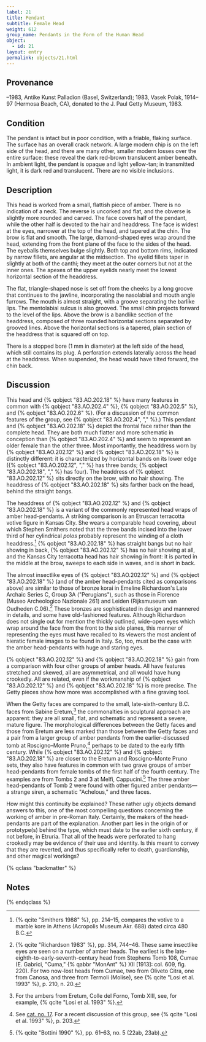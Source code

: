 ```yaml
---
label: 21
title: Pendant
subtitle: Female Head
weight: 612
group_name: Pendants in the Form of the Human Head
object:
  - id: 21
layout: entry
permalink: objects/21.html
---
```


## Provenance

–1983, Antike Kunst Palladion (Basel, Switzerland); 1983, Vasek Polak, 1914–97 (Hermosa Beach, CA), donated to the J. Paul Getty Museum, 1983.

## Condition

The pendant is intact but in poor condition, with a friable, flaking surface. The surface has an overall crack network. A large modern chip is on the left side of the head, and there are many other, smaller modern losses over the entire surface: these reveal the dark red-brown translucent amber beneath. In ambient light, the pendant is opaque and light yellow-tan; in transmitted light, it is dark red and translucent. There are no visible inclusions.

## Description

This head is worked from a small, flattish piece of amber. There is no indication of a neck. The reverse is uncorked and flat, and the obverse is slightly more rounded and carved. The face covers half of the pendant, while the other half is devoted to the hair and headdress. The face is widest at the eyes, narrower at the top of the head, and tapered at the chin. The brow is flat and smooth. The large, diamond-shaped eyes wrap around the head, extending from the front plane of the face to the sides of the head. The eyeballs themselves bulge slightly. Both top and bottom rims, indicated by narrow fillets, are angular at the midsection. The eyelid fillets taper in slightly at both of the canthi; they meet at the outer corners but not at the inner ones. The apexes of the upper eyelids nearly meet the lowest horizontal section of the headdress.

The flat, triangle-shaped nose is set off from the cheeks by a long groove that continues to the jawline, incorporating the nasolabial and mouth angle furrows. The mouth is almost straight, with a groove separating the barlike lips. The mentolabial sulcus is also grooved. The small chin projects forward to the level of the lips. Above the brow is a bandlike section of the headdress, composed of three rounded horizontal sections separated by grooved lines. Above the horizontal sections is a tapered, plain section of the headdress that is squared off on top.

There is a stopped bore (1 mm in diameter) at the left side of the head, which still contains its plug. A perforation extends laterally across the head at the headdress. When suspended, the head would have tilted forward, the chin back.

## Discussion

This head and {% qobject "83.AO.202.18" %} have many features in common with {% qobject "83.AO.202.4" %}, {% qobject "83.AO.202.5" %}, and {% qobject "83.AO.202.6" %}. (For a discussion of the common features of the group, see {% qobject "83.AO.202.4", "," %}.) This pendant and {% qobject "83.AO.202.18" %} depict the frontal face rather than the complete head. They are both much flatter and more schematic in conception than {% qobject "83.AO.202.4" %} and seem to represent an older female than the other three. Most importantly, the headdress worn by {% qobject "83.AO.202.12" %} and {% qobject "83.AO.202.18" %} is distinctly different: it is characterized by horizontal bands on its lower edge ({% qobject "83.AO.202.12", "," %} has three bands; {% qobject "83.AO.202.18", "," %} has four). The headdress of {% qobject "83.AO.202.12" %} sits directly on the brow, with no hair showing. The headdress of {% qobject "83.AO.202.18" %} sits farther back on the head, behind the straight bangs.

The headdress of {% qobject "83.AO.202.12" %} and {% qobject "83.AO.202.18" %} is a variant of the commonly represented head wraps of amber head-pendants. A striking comparison is an Etruscan terracotta votive figure in Kansas City. She wears a comparable head covering, about which Stephen Smithers noted that the three bands incised into the lower third of her cylindrical *polos* probably represent the winding of a cloth headdress.[^1] {% qobject "83.AO.202.18" %} has straight bangs but no hair showing in back, {% qobject "83.AO.202.12" %} has no hair showing at all, and the Kansas City terracotta head has hair showing in front: it is parted in the middle at the brow, sweeps to each side in waves, and is short in back.

The almost insectlike eyes of {% qobject "83.AO.202.12" %} and {% qobject "83.AO.202.18" %} (and of the amber head-pendants cited as comparisons above) are similar to those of bronze korai in Emeline Richardson's Late Archaic Series C, Group 3A ("Perugians"), such as those in Florence (Museo Archeologico Nazionale 261) and Leiden (Rijksmuseum van Oudheden C.06).[^2] These bronzes are sophisticated in design and mannered in details, and some have old-fashioned features. Although Richardson does not single out for mention the thickly outlined, wide-open eyes which wrap around the face from the front to the side planes, this manner of representing the eyes must have recalled to its viewers the most ancient of hieratic female images to be found in Italy. So, too, must be the case with the amber head-pendants with huge and staring eyes.

{% qobject "83.AO.202.12" %} and {% qobject "83.AO.202.18" %} gain from a comparison with four other groups of amber heads. All have features stretched and skewed, all are asymmetrical, and all would have hung crookedly. All are related, even if the workmanship of {% qobject "83.AO.202.12" %} and {% qobject "83.AO.202.18" %} is more precise. The Getty pieces show how more was accomplished with a fine graving tool.

When the Getty faces are compared to the small, late-sixth-century B.C. faces from Sabine Eretum,[^3] the commonalties in sculptural approach are apparent: they are all small, flat, and schematic and represent a severe, mature figure. The morphological differences between the Getty faces and those from Eretum are less marked than those between the Getty faces and a pair from a larger group of amber pendants from the earlier-discussed tomb at Roscigno–Monte Pruno,[^4] perhaps to be dated to the early fifth century. While {% qobject "83.AO.202.12" %} and {% qobject "83.AO.202.18" %} are closer to the Eretum and Roscigno–Monte Pruno sets, they also have features in common with two grave groups of amber head-pendants from female tombs of the first half of the fourth century. The examples are from Tombs 2 and 3 at Melfi, Cappucini.[^5] The three amber head-pendants of Tomb 2 were found with other figured amber pendants—a strange siren, a schematic "Achelous," and three faces.

How might this continuity be explained? These rather ugly objects demand answers to this, one of the most compelling questions concerning the working of amber in pre-Roman Italy. Certainly, the makers of the head-pendants are part of the explanation. Another part lies in the origin of or prototype(s) behind the type, which must date to the earlier sixth century, if not before, in Etruria. That all of the heads were perforated to hang crookedly may be evidence of their use and identity. Is this meant to convey that they are reverted, and thus specifically refer to death, guardianship, and other magical workings?

{% qclass "backmatter" %}
## Notes
{% endqclass %}

[^1]: {% qcite "Smithers 1988" %}, pp. 214–15, compares the votive to a marble kore in Athens (Acropolis Museum Akr. 688) dated circa 480 B.C.

[^2]: {% qcite "Richardson 1983" %}, pp. 314, 744–46. These same insectlike eyes are seen on a number of amber heads. The earliest is the late-eighth-to-early-seventh-century head from Stephens Tomb 108, Cumae (E. Gabrici, "Cuma," {% qabbr "MonAnt" %} XII [1913]: col. 609, fig. 220). For two now-lost heads from Cumae, two from Oliveto Citra, one from Canosa, and three from Termoli (Molise), see {% qcite "Losi et al. 1993" %}, p. 210, n. 20.

[^3]: For the ambers from Eretum, Colle del Forno, Tomb XIII, see, for example, {% qcite "Losi et al. 1993" %}.

[^4]: See [cat. no. 17](/objects/17). For a recent discussion of this group, see {% qcite "Losi et al. 1993" %}, p. 203.

[^5]: {% qcite "Bottini 1990" %}, pp. 61–63, no. 5 (22ab, 23ab).
